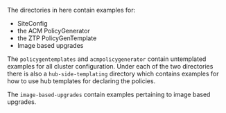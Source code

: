 The directories in here contain examples for:
* SiteConfig
* the ACM PolicyGenerator
* the ZTP PolicyGenTemplate
* Image based upgrades

The ```policygentemplates``` and ```acmpolicygenerator``` contain untemplated examples for all cluster configuration.
Under each of the two directories there is also a ```hub-side-templating``` directory which contains examples for how to use hub templates for declaring the policies.

The ```image-based-upgrades``` contain examples pertaining to image based upgrades.